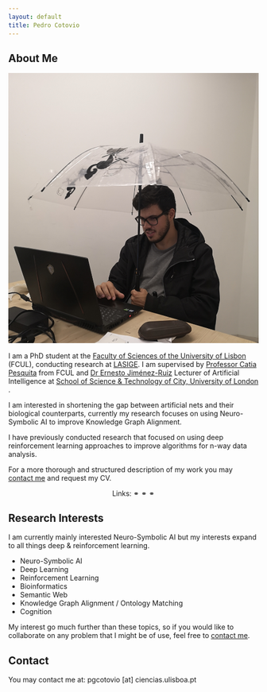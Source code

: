 ```yaml
---
layout: default
title: Pedro Cotovio
---
```


## About Me

<img class="profile-picture" src="me.jpg">

I am a PhD student at the <a target="_blank" href="https://ciencias.ulisboa.pt/">Faculty of Sciences of the University of Lisbon</a> (FCUL), conducting research at <a target="_blank" href="https://www.lasige.pt/">LASIGE</a>. I am supervised by <a target="_blank" href="http://www.di.fc.ul.pt/~catiapesquita/">Professor Catia Pesquita</a> from FCUL and <a target="_blank" href="https://www.city.ac.uk/about/people/academics/ernesto-jimenez-ruiz">Dr Ernesto Jiménez-Ruiz</a> Lecturer of Artificial Intelligence at <a target="_blank" href="https://www.city.ac.uk/about/schools/science-technology">School of Science & Technology of City, University of London </a>.

I am interested in shortening the gap between artificial nets and their biological counterparts, currently my research focuses on using Neuro-Symbolic AI to improve Knowledge Graph Alignment.

I have previously conducted research that focused on using deep reinforcement learning approaches to improve algorithms for n-way data analysis.

For a more thorough and structured description of my work you may [contact me](#contact) and request my CV.

<p align="center">
Links:
  <a target="_blank" href="https://scholar.google.com/citations?user=HJy-H6sAAAAJ"><i class="fas fa-graduation-cap"></i></a> ⚭
  <a target="_blank" href="https://orcid.org/0000-0001-6724-899X"><i class="fab fa-orcid"></i></a> ⚭
  <a target="_blank" href="https://github.com/PedroCotovio/"><i class="fab fa-github"></i></a> ⚭
  <a target="_blank" href="https://www.linkedin.com/in/pedro-cotovio"><i class="fab fa-linkedin"></i></a>
</p>

## Research Interests

I am currently mainly interested Neuro-Symbolic AI but my interests expand to all things deep & reinforcement learning.

* Neuro-Symbolic AI
* Deep Learning
* Reinforcement Learning
* Bioinformatics
* Semantic Web
* Knowledge Graph Alignment / Ontology Matching
* Cognition

My interest go much further than these topics, so if you would like to collaborate on any problem that I might be of use, feel free to [contact me](#contact).

[comment]: <> (## Teaching)

[comment]: <> (## 2021/2022)

[comment]: <> (### Intelligent Systems, Faculty of Sciences of the University of Lisbon)

[comment]: <> (Teaching Theoretical-Pratical classes, offered to different bachelor degrees within the Faculty, in the 2nd Semester.)

[comment]: <> (Class covers Artificial Intelligence Fundamentals, such as search algorithms, going all the way to Machine Learning Fundamentals.)

[comment]: <> (### Advanced Machine Learning, Faculty of Sciences of the University of Lisbon)

[comment]: <> (Teaching Theoretical-Practical classes, offered to all Department of Informatics Masters' Programs in the 2nd Semester.)

[comment]: <> (Class focuses on more advanced topics such as Ensemble Learning, Markov Models, Deep Learning and Reinforcement Learning.)

[comment]: <> (### Machine Learning, Faculty of Sciences of the University of Lisbon)

[comment]: <> (Taught Theoretical-Practical classes, offered to 8 Masters Programs and 1 PhD Program in the 1st Semester.)

[comment]: <> (Class focuses on Supervised & Unsupervised Learning fundamentals.)

[comment]: <> (## Science Communication)

[comment]: <> (## Publications)

## Contact

You may contact me at: pgcotovio [at] ciencias.ulisboa.pt
